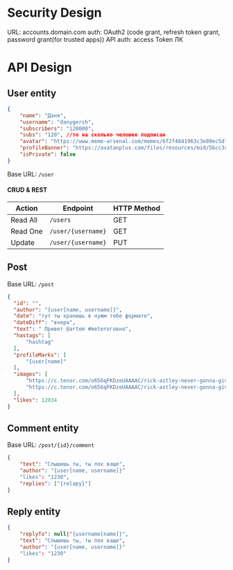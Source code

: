 # Security Design
URL: accounts.domain.com
auth: OAuth2 (code grant, refresh token grant, password grant(for trusted apps))
API auth: access Token
ЛК


# API Design
## User entity
```json
{
	"name": "Даня",
	"username": "danygersh",
	"subscribers": "120000",
	"subs": "120", //то на сколько человек подписан
	"avatar": "https://www.meme-arsenal.com/memes/6f2f4841963c3e89ec5dfbc79e4cf8ec.jpg",
	"profileBanner": "https://avatanplus.com/files/resources/mid/5bcc3c463226516695cb723d.png",
	"isPrivate": false
}
```
Base URL: `/user`

#### CRUD & REST
| Action | Endpoint | HTTP Method | 
| ------ | -------- | ----------- |
| Read All | `/users` | GET |
| Read One | `/user/{username}` | GET |
| Update | `/user/{username}` | PUT |
## Post
Base URL: `/post`
```json
{
  "id": "",
  "author": "{user[name, username]}",
  "date": "тут ты хранишь в нужм тебе формате",
  "dateDiff": "вчера",
  "text": " Привет @artem #meteroговно",
  "hastags": [
	  "hashtag"
  ],
  "profileMarks": [
	  "{user[name]"
  ],
  "images": [
	  "https://c.tenor.com/o656qFKDzeUAAAAC/rick-astley-never-gonna-give-you-up.gif",
	  "https://c.tenor.com/o656qFKDzeUAAAAC/rick-astley-never-gonna-give-you-up.gif"
  ],
  "likes": 12034
}
```

## Comment entity
Base URL: `/post/{id}/comment`
```json
{
    "text": "Слышишь ты, ты лох ваще",
    "author": "{user[name, username]}"
    "likes": "1230",
    "replies": ["{relapy}"]
}
```

## Reply entity
```json
{
    "replyTo": null|"{username[name]}",
    "text": "Слышишь ты, ты лох ваще",
    "author": "{user[name, username]}"
    "likes": "1230"
}
```
